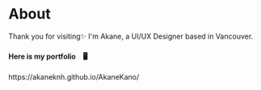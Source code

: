 # About
Thank you for visiting✨ I'm Akane, a UI/UX Designer based in Vancouver. 

<h4>Here is my portfolio　🖥</h4>
https://akaneknh.github.io/AkaneKano/
